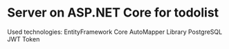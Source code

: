 # Server on ASP.NET Core for todolist

Used technologies:
EntityFramework Core
AutoMapper Library
PostgreSQL
JWT Token
